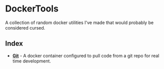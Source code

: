 # DockerTools

A collection of random docker utilities I've made that would probably be considered cursed.

## Index
- [**Git**](https://github.com/MrNavaStar/DockerTools/tree/main/tools/git) - A docker container configured to pull code from a git repo for real time development.
